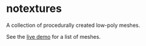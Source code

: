 # notextures

A collection of procedurally created low-poly meshes.

See the [live demo](https://voces.github.io/notextures) for a list of meshes.